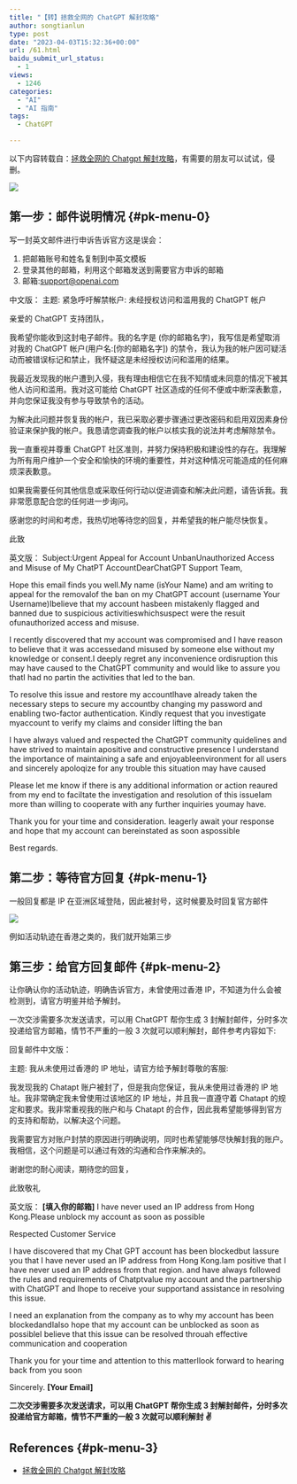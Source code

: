 ```yaml
---
title: "【转】拯救全网的 ChatGPT 解封攻略"
author: songtianlun
type: post
date: "2023-04-03T15:32:36+00:00"
url: /61.html
baidu_submit_url_status:
  - 1
views:
  - 1246
categories:
  - "AI"
  - "AI 指南"
tags:
  - ChatGPT

---
```

以下内容转载自：<a href=https://www.craft.do/s/uUF5C0iAfg07Kd target=_blank  rel=nofollow>拯救全网的 Chatgpt 解封攻略</a>，有需要的朋友可以试试，侵删。

![](https://imagehost-cdn.frytea.com/images/2023/04/03/2023040323314622552b925ecd5222.png)

## 第一步：邮件说明情况 {#pk-menu-0}

写一封英文邮件进行申诉告诉官方这是误会：

  1. 把邮箱账号和姓名复制到中英文模板
  2. 登录其他的邮箱，利用这个邮箱发送到需要官方申诉的邮箱
  3. 邮箱:support@openai.com

中文版：
主题: 紧急呼吁解禁帐户: 未经授权访问和滥用我的 ChatGPT 帐户

亲爱的 ChatGPT 支持团队，

我希望你能收到这封电子邮件。我的名字是 (你的邮箱名字)，我写信是希望取消对我的 ChatGPT 帐户(用户名:[你的邮箱名字]) 的禁令，我认为我的帐户因可疑活动而被错误标记和禁止，我怀疑这是未经授权访问和滥用的结果。

我最近发现我的帐户遭到入侵，我有理由相信它在我不知情或未同意的情况下被其他人访问和滥用。我对这可能给 ChatGPT 社区造成的任何不便或中断深表歉意，并向您保证我没有参与导致禁令的活动。

为解决此问题并恢复我的帐户，我已采取必要步骤通过更改密码和启用双因素身份验证来保护我的帐户。我恳请您调查我的帐户以核实我的说法并考虑解除禁令。

我一直重视并尊重 ChatGPT 社区准则，并努力保持积极和建设性的存在。我理解为所有用户维护一个安全和愉快的环境的重要性，并对这种情况可能造成的任何麻烦深表歉意。

如果我需要任何其他信息或采取任何行动以促进调查和解决此问题，请告诉我。我非常愿意配合您的任何进一步询问。

感谢您的时间和考虑，我热切地等待您的回复，并希望我的帐户能尽快恢复。

此致

英文版：
Subject:Urgent Appeal for Account UnbanUnauthorized Access and Misuse of My ChatPT AccountDearChatGPT Support Team,

Hope this email finds you well.My name (isYour Name) and am writing to appeal for the removalof the ban on my ChatGPT account (username Your Username)Ibelieve that my account hasbeen mistakenly flagged and banned due to suspicious activitieswhichsuspect were the resuit ofunauthorized access and misuse.

I recently discovered that my account was compromised and I have reason to believe that it was accessedand misused by someone else without my knowledge or consent.I deeply regret any inconvenience ordisruption this may have caused to the ChatGPT community and would like to assure you thatI had no partin the activities that led to the ban.

To resolve this issue and restore my accountIhave already taken the necessary steps to secure my accountby changing my password and enabling two-factor authentication. Kindly request that you investigate myaccount to verify my claims and consider lifting the ban

I have always valued and respected the ChatGPT community quidelines and have strived to maintain apositive and constructive presence I understand the importance of maintaining a safe and enjoyableenvironment for all users and sincerely apoloqize for any trouble this situation may have caused

Please let me know if there is any additional information or action reaured from my end to faciltate the investigation and resolution of this issueIam more than willing to cooperate with any further inquiries youmay have.

Thank you for your time and consideration. Ieagerly await your response and hope that my account can bereinstated as soon aspossible

Best regards.

## 第二步：等待官方回复 {#pk-menu-1}

一般回复都是 IP 在亚洲区域登陆，因此被封号，这时候要及时回复官方邮件

![](https://imagehost-cdn.frytea.com/images/2023/04/03/20230403232816a527cdb5659f3468.png)

例如活动轨迹在香港之类的，我们就开始第三步

## 第三步：给官方回复邮件 {#pk-menu-2}

让你确认你的活动轨迹，明确告诉官方，未曾使用过香港 IP，不知道为什么会被检测到，请官方明鉴并给予解封。

一次交涉需要多次发送请求，可以用 ChatGPT 帮你生成 3 封解封邮件，分时多次投递给官方邮箱，情节不严重的一般 3 次就可以顺利解封，邮件参考内容如下:

回复邮件中文版：

主题: 我从未使用过香港的 IP 地址，请官方给予解封尊敬的客服:

我发现我的 Chatapt 账户被封了，但是我向您保证，我从未使用过香港的 IP 地址。我非常确定我未曾使用过该地区的 IP 地址，并且我一直遵守着 Chatapt 的规定和要求。我非常重视我的账户和与 Chatapt 的合作，因此我希望能够得到官方的支持和帮助，以解决这个问题。

我需要官方对账户封禁的原因进行明确说明，同时也希望能够尽快解封我的账户。我相信，这个问题是可以通过有效的沟通和合作来解决的。

谢谢您的耐心阅读，期待您的回复，

此致敬礼

英文版：
**[填入你的邮箱]** I have never used an IP address from Hong Kong.Please unblock my account as soon as possible

Respected Customer Service

I have discovered that my Chat GPT account has been blockedbut Iassure you that I have never used an IP address from Hong Kong.Iam positive that I have never used an IP address from that region. and have always followed the rules and requirements of Chatptvalue my account and the partnership with ChatGPT and Ihope to receive your supportand assistance in resolving this issue.

I need an explanation from the company as to why my account has been blockedandIalso hope that my account can be unblocked as soon as possibleI believe that this issue can be resolved throuah effective communication and cooperation

Thank you for your time and attention to this matterIlook forward to hearing back from you soon

Sincerely. **[Your Email]**

**二次交涉需要多次发送请求，可以用 ChatGPT 帮你生成 3 封解封邮件，分时多次投递给官方邮箱，情节不严重的一般 3 次就可以顺利解封 ✌️**

## References {#pk-menu-3}

  * <a href=https://www.craft.do/s/uUF5C0iAfg07Kd target=_blank  rel=nofollow>拯救全网的 Chatgpt 解封攻略</a>
